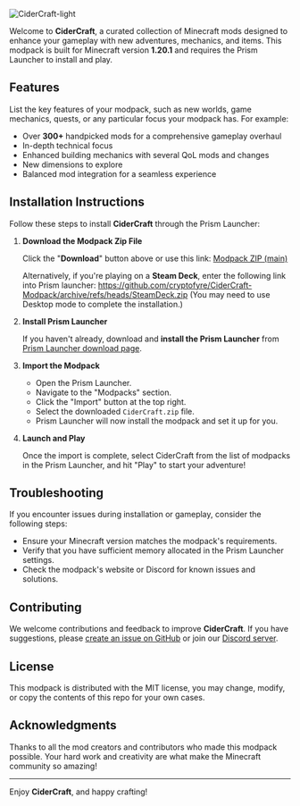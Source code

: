 
![CiderCraft-light](https://github.com/cryptofyre/CiderCraft-Modpack/assets/33162551/2bd708c7-aff9-47ad-9a70-5595068cd602)

Welcome to **CiderCraft**, a curated collection of Minecraft mods designed to enhance your gameplay with new adventures, mechanics, and items. This modpack is built for Minecraft version **1.20.1** and requires the Prism Launcher to install and play.

## Features

List the key features of your modpack, such as new worlds, game mechanics, quests, or any particular focus your modpack has. For example:

- Over **300+** handpicked mods for a comprehensive gameplay overhaul
- In-depth technical focus
- Enhanced building mechanics with several QoL mods and changes
- New dimensions to explore
- Balanced mod integration for a seamless experience

## Installation Instructions

Follow these steps to install **CiderCraft** through the Prism Launcher:

1. **Download the Modpack Zip File**

   Click the "**Download**" button above or use this link: [Modpack ZIP (main)](https://github.com/cryptofyre/CiderCraft-Modpack/archive/refs/heads/main.zip)

   Alternatively, if you're playing on a **Steam Deck**, enter the following link into Prism launcher: https://github.com/cryptofyre/CiderCraft-Modpack/archive/refs/heads/SteamDeck.zip
   (You may need to use Desktop mode to complete the installation.)

3. **Install Prism Launcher**

   If you haven't already, download and **install the Prism Launcher** from [Prism Launcher download page](https://prismlauncher.org/).

4. **Import the Modpack**

   - Open the Prism Launcher.
   - Navigate to the "Modpacks" section.
   - Click the "Import" button at the top right.
   - Select the downloaded `CiderCraft.zip` file.
   - Prism Launcher will now install the modpack and set it up for you.

5. **Launch and Play**

   Once the import is complete, select CiderCraft from the list of modpacks in the Prism Launcher, and hit "Play" to start your adventure!

## Troubleshooting

If you encounter issues during installation or gameplay, consider the following steps:

- Ensure your Minecraft version matches the modpack's requirements.
- Verify that you have sufficient memory allocated in the Prism Launcher settings.
- Check the modpack's website or Discord for known issues and solutions.

## Contributing

We welcome contributions and feedback to improve **CiderCraft**. If you have suggestions, please [create an issue on GitHub](https://github.com/cryptofyre/CiderCraft-Modpack/issues) or join our [Discord server](https://discord.gg/applemusic).

## License

This modpack is distributed with the MIT license, you may change, modify, or copy the contents of this repo for your own cases.

## Acknowledgments

Thanks to all the mod creators and contributors who made this modpack possible. Your hard work and creativity are what make the Minecraft community so amazing!

---

Enjoy **CiderCraft**, and happy crafting!
